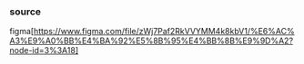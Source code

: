 ### source

figma[https://www.figma.com/file/zWj7Paf2RkVVYMM4k8kbV1/%E6%AC%A3%E9%A0%BB%E4%BA%92%E5%8B%95%E4%BB%8B%E9%9D%A2?node-id=3%3A18]
